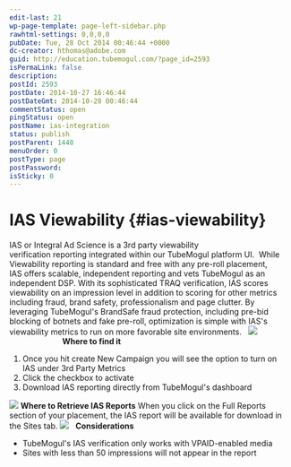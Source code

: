 ```yaml
---
edit-last: 21
wp-page-template: page-left-sidebar.php
rawhtml-settings: 0,0,0,0
pubDate: Tue, 28 Oct 2014 00:46:44 +0000
dc-creator: hthomas@adobe.com
guid: http://education.tubemogul.com/?page_id=2593
isPermaLink: false
description: 
postId: 2593
postDate: 2014-10-27 16:46:44
postDateGmt: 2014-10-28 00:46:44
commentStatus: open
pingStatus: open
postName: ias-integration
status: publish
postParent: 1448
menuOrder: 0
postType: page
postPassword: 
isSticky: 0
---
```


# IAS Viewability {#ias-viewability}

IAS or Integral Ad Science is a 3rd party viewability verification&nbsp;reporting&nbsp;integrated within our TubeMogul platform UI. &nbsp;While Viewability reporting is standard and free with any pre-roll placement, IAS&nbsp;offers scalable, independent reporting and vets TubeMogul as an independent DSP. With its sophisticated TRAQ verification, IAS scores viewability on an impression level in addition to scoring for other metrics including fraud, brand safety, professionalism and page clutter. By leveraging TubeMogul's BrandSafe fraud protection, including pre-bid blocking of botnets and fake pre-roll, optimization is simple with IAS's viewability metrics to run on more favorable site environments. &nbsp; ![](http://help.tubemogul.com:8443/download/attachments/2786016/Screen%20Shot%202014-10-24%20at%206.58.15%20PM.png?version=1&modificationDate=1414203518000&api=v2) &nbsp; &nbsp; &nbsp; &nbsp; &nbsp; &nbsp; &nbsp; &nbsp; &nbsp; &nbsp; &nbsp; &nbsp; &nbsp; &nbsp; &nbsp; &nbsp; &nbsp; &nbsp; &nbsp; **Where to find it**

1. Once you hit create New Campaign you will see the option to turn on IAS under 3rd Party Metrics
1. Click the checkbox to activate
1. Download IAS reporting directly from TubeMogul's dashboard

![](http://help.tubemogul.com:8443/download/attachments/2786016/Screen%20Shot%202014-10-24%20at%206.55.10%20PM.png?version=1&modificationDate=1414203518000&api=v2) **Where to Retrieve IAS Reports** When you click on the Full Reports section of your placement, the IAS report will be available for download in the Sites tab. ![](http://help.tubemogul.com:8443/download/attachments/2786016/Screen%20Shot%202014-10-24%20at%207.15.57%20PM.png?version=1&modificationDate=1414203518000&api=v2) &nbsp; **Considerations**

* TubeMogul's IAS verification only works with VPAID-enabled media
* Sites with less than 50 impressions will not appear in the report

&nbsp; &nbsp; &nbsp; 